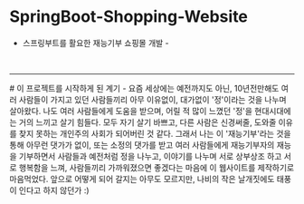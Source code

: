 # SpringBoot-Shopping-Website
- 스프링부트를 활요한 재능기부 쇼핑몰 개발 -
<br>
<hr>
# 이 프로젝트를 시작하게 된 계기
- 요즘 세상에는 예전까지도 아닌, 10년전만해도 여러 사람들이 가지고 있던 사람들끼리 아무 이유없이, 대가없이 '정'이라는 것을 나누며 살아왔다. 나도 여러 사람들에게 도움을 받으며, 어릴 적 많이 느꼈던 '정'을 현대시대에는 거의 느끼고 살기 힘들다. 모두 자기 살기 바쁘고, 다른 사람은 신경써줄, 도와줄 이유를 찾지 못하는 개인주의 사회가 되어버린 것 같다.
그래서 나는 이 '재능기부'라는 것을 통해 아무런 댓가가 없이, 또는 소정의 댓가를 받고 여러 사람들에게 재능기부자의 재능을 기부하면서 사람들과 예전처럼 정을 나누고, 이야기를 나누며 서로 상부상조 하고 서로 행복함을 느껴, 사람들끼리 가까워졌으면 좋겠다는 마음에 이 웹사이트를 제작하기로 마음먹었다. 앞으로 어떻게 되어 갈지는 아무도 모르지만, 나비의 작은 날개짓에도 태풍이 인다고 하지 않던가 :) 
